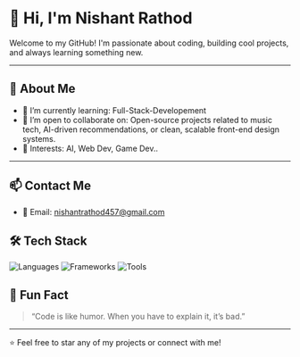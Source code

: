 # 👋 Hi, I'm Nishant Rathod

Welcome to my GitHub! I'm passionate about coding, building cool projects, and always learning something new.

---

## 🚀 About Me

- 🌱 I’m currently learning: Full-Stack-Developement
- 🤝 I’m open to collaborate on: Open-source projects related to music tech, AI-driven recommendations, or clean, scalable front-end design systems.
- 🧠 Interests: AI, Web Dev, Game Dev..

---

## 📫 Contact Me

- 📧 Email: nishantrathod457@gmail.com
  

## 🛠️ Tech Stack

![Languages](https://skillicons.dev/icons?i=js,ts,py,java,cpp,html,css)
![Frameworks](https://skillicons.dev/icons?i=react,nextjs,nodejs,express,flutter,django)
![Tools](https://skillicons.dev/icons?i=git,github,vscode,figma,docker,linux)



## 🧩 Fun Fact

> “Code is like humor. When you have to explain it, it’s bad.”

---

⭐️ Feel free to star any of my projects or connect with me!

